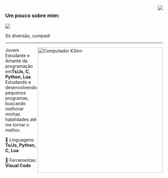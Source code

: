 <img align='right' src="https://github-readme-stats.vercel.app/api?username=GaliardArt&show_icons=true&title_color=783c00&text_color=af552e&icon_color=783c00&bg_color=f8efd4&cache_seconds=2300">

### Um pouco sobre mim: 

<img src="https://img.shields.io/static/v1?label=Visão geral&message=GaliardArt&color=f8efd4&style=for-the-badge&logo=GitHub">

<p>
Só diversão, cumpadi
</p>
<hr>

<img src="https://raw.githubusercontent.com/MicaelliMedeiros/micaellimedeiros/master/image/computer-illustration.png" min-width="400px" max-width="400px" width="400px" align="right" alt="Computador K3inn">

<p align="left"> 
  Jovem Estudante e Amante da programação em<strong>Ts/Js, C, Python, Lua</strong>.<br>
  Estudando e desenvolvendo pequenos programas, buscando melhorar minhas habilidades até me tornar o melhor.
</p>

<p align="left">
  🦄 Linguagens: <strong>Ts/Js, Python, C, Lua</strong>
</p>

<p align="left">
  💼 Ferramentas: <strong>Visual Code</strong>
</p>
